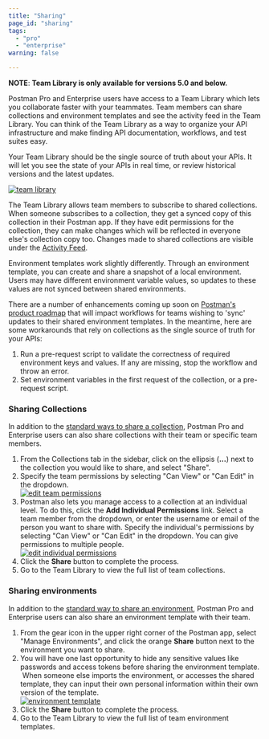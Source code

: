 ```yaml
---
title: "Sharing"
page_id: "sharing"
tags: 
  - "pro"
  - "enterprise"
warning: false

---
```


 **NOTE**: **Team Library is only available for versions 5.0 and below.**

Postman Pro and Enterprise users have access to a Team Library which lets you collaborate faster with your teammates. Team members can share collections and environment templates and see the activity feed in the Team Library. You can think of the Team Library as a way to organize your API infrastructure and make finding API documentation, workflows, and test suites easy.

Your Team Library should be the single source of truth about your APIs. It will let you see the state of your APIs in real time, or review historical versions and the latest updates.

[![team library](https://assets.postman.com/postman-docs/59167045.png)](https://assets.postman.com/postman-docs/59167045.png)

The Team Library allows team members to subscribe to shared collections. When someone subscribes to a collection, they get a synced copy of this collection in their Postman app. If they have edit permissions for the collection, they can make changes which will be reflected in everyone else's collection copy too. Changes made to shared collections are visible under the [Activity Feed](/docs/postman/workspaces/activity_feed_and_restoring_collections/).

Environment templates work slightly differently. Through an environment template, you can create and share a snapshot of a local environment. Users may have different environment variable values, so updates to these values are not synced between shared environments.

There are a number of enhancements coming up soon on [Postman's product roadmap](https://trello.com/b/4N7PnHAz/postman-roadmap-for-developers) that will impact workflows for teams wishing to 'sync' updates to their shared environment templates. In the meantime, here are some workarounds that rely on collections as the single source of truth for your APIs:

1. Run a pre-request script to validate the correctness of required environment keys and values. If any are missing, stop the workflow and throw an error.
2. Set environment variables in the first request of the collection, or a pre-request script.

### Sharing Collections

In addition to the [standard ways to share a collection](/docs/postman/collections/sharing_collections/), Postman Pro and Enterprise users can also share collections with their team or specific team members.

1.  From the Collections tab in the sidebar, click on the ellipsis (**...**) next to the collection you would like to share, and select "Share".
2.  Specify the team permissions by selecting "Can View" or "Can Edit" in the dropdown.  
    [![edit team permissions](https://assets.postman.com/postman-docs/58787441.png)](https://assets.postman.com/postman-docs/58787441.png)
3.  Postman also lets you manage access to a collection at an individual level. To do this, click the **Add Individual Permissions** link. Select a team member from the dropdown, or enter the username or email of the person you want to share with. Specify the individual's permissions by selecting "Can View" or "Can Edit" in the dropdown. You can give permissions to multiple people.  
    [![edit individual permissions](https://assets.postman.com/postman-docs/58787572.png)](https://assets.postman.com/postman-docs/58787572.png)
4.  Click the **Share** button to complete the process.
5.  Go to the Team Library to view the full list of team collections.

### Sharing environments

In addition to the [standard way to share an environment](/docs/postman/environments_and_globals/manage_environments/share-an-environment), Postman Pro and Enterprise users can also share an environment template with their team.

1.  From the gear icon in the upper right corner of the Postman app, select "Manage Environments", and click the orange **Share** button next to the environment you want to share. 
2.  You will have one last opportunity to hide any sensitive values like passwords and access tokens before sharing the environment template.  When someone else imports the environment, or accesses the shared template, they can input their own personal information within their own version of the template.  
    [![environment template](https://assets.postman.com/postman-docs/58787793.png)](https://assets.postman.com/postman-docs/58787793.png)
3.  Click the **Share** button to complete the process.
4.  Go to the Team Library to view the full list of team environment templates.
